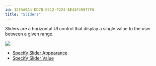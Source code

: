 ```yaml
---
id: 32E5A9A4-DD7B-0312-F224-BE43F49977F6
title: "Sliders"
---
```


Sliders are a horizontal UI control that display a single value to the user
between a given range.&nbsp;

 ![](Images/SliderAppearance.png)

-   [Specify Slider Appearance](/Recipes/ios/standard_controls/sliders/specify_slider_appearance) 
-   [Specify Slider Value](/Recipes/ios/standard_controls/sliders/specify_slider_value)
